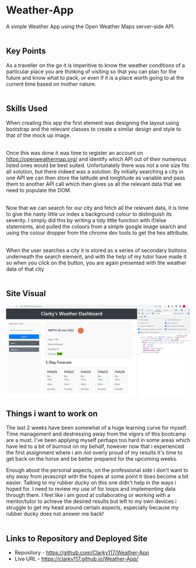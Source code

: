 # Weather-App

A simple Weather App using the Open Weather Maps server-side API.<br><br>

## Key Points

As a traveller on the go it is imperitive to know the weather conditions of a particular place you are thinking of visiting so that you can plan for the future and know what to pack, or even if it is a place worth going to at the current time based on mother nature.
<br><br>

## Skills Used

When creating this app the first element was designing the layout using bootstrap and the relevant classes to create a similar design and style to that of the mock up image.<br><br>

Once this was done it was time to register an account on https://openweathermap.org/ and identify which API out of their numerous listed ones would be best suited. Unfortunately there was not a one size fits all solution, but there indeed was a solution. By initially searching a city in one API we can then store the latitude and longtitude as variable and pass them to another API call which then gives us all the relevant data that we need to populate the DOM.<br><br>

Now that we can search for our city and fetch all the relevant data, it is time to give the nasty little uv index a background colour to distinguish its severity. I simply did this by writing a tidy little function with if/else statements, and pulled the colours from a simple google image search and using the colour dropper from the chrome dev tools to get the hex attribute.<br><br>

When the user searches a city it is stored as a series of secondary buttons underneath the search element, and with the help of my tutor have made it so when you click on the button, you are again presented with the weather data of that city<br><br>

## Site Visual

![weather-app](/assets/images/weather-app.png)<br>


## Things i want to work on

The last 2 weeks have been somewhat of a huge learning curve for myself. Time management and destressing away from the vigors of this bootcamp are a must. I've been applying myself perhaps too hard in some areas which have led to a bit of burnout on my behalf, however now that i experienced the first assignment where i am not overly proud of my results it's time to get back on the horse and be better prepared for the upcoming weeks.

Enough about the personal aspects, on the professional side i don't want to shy away from javascript with the hopes at some point it does become a bit easier. Talking to my rubber ducky on this one didn't help in the ways i hoped for. I need to review my use of for loops and implementing data through them. I feel like i am good at collaborating or working with a mentor/tutor to achieve the desired results but left to my own devices i struggle to get my head around certain aspects, especially because my rubber ducky does not answer me back!<br><br>

## Links to Repository and Deployed Site

- Repository - https://github.com/Clarky117/Weather-App
- Live URL - https://clarky117.github.io/Weather-App/
